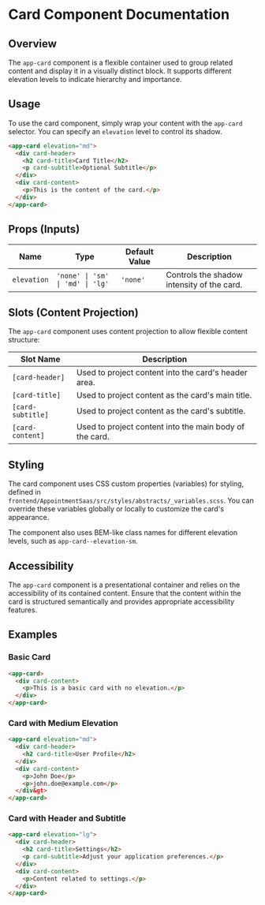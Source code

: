# Card Component Documentation

## Overview

The `app-card` component is a flexible container used to group related content and display it in a visually distinct block. It supports different elevation levels to indicate hierarchy and importance.

## Usage

To use the card component, simply wrap your content with the `app-card` selector. You can specify an `elevation` level to control its shadow.

```html
<app-card elevation="md">
  <div card-header>
    <h2 card-title>Card Title</h2>
    <p card-subtitle>Optional Subtitle</p>
  </div>
  <div card-content>
    <p>This is the content of the card.</p>
  </div>
</app-card>
```

## Props (Inputs)

| Name        | Type                          | Default Value | Description                                  |
|-------------|-------------------------------|---------------|----------------------------------------------|
| `elevation` | `'none' \| 'sm' \| 'md' \| 'lg'` | `'none'`      | Controls the shadow intensity of the card.   |

## Slots (Content Projection)

The `app-card` component uses content projection to allow flexible content structure:

| Slot Name     | Description                                        |
|---------------|----------------------------------------------------|
| `[card-header]` | Used to project content into the card's header area. |
| `[card-title]`  | Used to project content as the card's main title.  |
| `[card-subtitle]` | Used to project content as the card's subtitle.    |
| `[card-content]`| Used to project content into the main body of the card. |

## Styling

The card component uses CSS custom properties (variables) for styling, defined in `frontend/AppointmentSaas/src/styles/abstracts/_variables.scss`. You can override these variables globally or locally to customize the card's appearance.

The component also uses BEM-like class names for different elevation levels, such as `app-card--elevation-sm`.

## Accessibility

The `app-card` component is a presentational container and relies on the accessibility of its contained content. Ensure that the content within the card is structured semantically and provides appropriate accessibility features.

## Examples

### Basic Card
```html
<app-card>
  <div card-content>
    <p>This is a basic card with no elevation.</p>
  </div>
</app-card>
```

### Card with Medium Elevation
```html
<app-card elevation="md">
  <div card-header>
    <h2 card-title>User Profile</h2>
  </div>
  <div card-content>
    <p>John Doe</p>
    <p>john.doe@example.com</p>
  </div&gt>
</app-card>
```

### Card with Header and Subtitle
```html
<app-card elevation="lg">
  <div card-header>
    <h2 card-title>Settings</h2>
    <p card-subtitle>Adjust your application preferences.</p>
  </div>
  <div card-content>
    <p>Content related to settings.</p>
  </div>
</app-card>